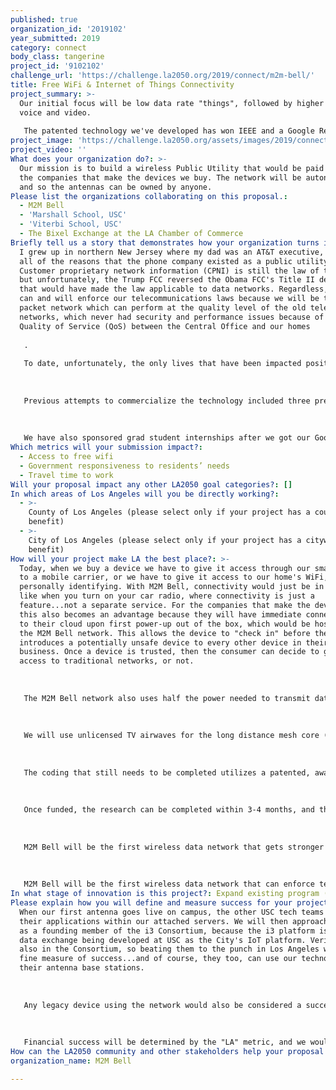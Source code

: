 ```yaml
---
published: true
organization_id: '2019102'
year_submitted: 2019
category: connect
body_class: tangerine
project_id: '9102102'
challenge_url: 'https://challenge.la2050.org/2019/connect/m2m-bell/'
title: Free WiFi & Internet of Things Connectivity
project_summary: >-
  Our initial focus will be low data rate "things", followed by higher data rate
  voice and video. 
   
   The patented technology we've developed has won IEEE and a Google Research Awards after demonstrations in Barcelona and Philadelphia. Now we need to complete the coding, adding rules for mobility, and rules for devices people already own. We need WiFi research hardware, as well as the hardware that will create the first base station antennas at USC, the LA Chamber and the LA Cleantech Incubator.
project_image: 'https://challenge.la2050.org/assets/images/2019/connect/2048-wide/m2m-bell.jpg'
project_video: ''
What does your organization do?: >-
  Our mission is to build a wireless Public Utility that would be paid for by
  the companies that make the devices we buy. The network will be autonomous,
  and so the antennas can be owned by anyone.
Please list the organizations collaborating on this proposal.:
  - M2M Bell
  - 'Marshall School, USC'
  - 'Viterbi School, USC'
  - The Bixel Exchange at the LA Chamber of Commerce
Briefly tell us a story that demonstrates how your organization turns inspiration into impact.: >-
  I grew up in northern New Jersey where my dad was an AT&T executive, so I knew
  all of the reasons that the phone company existed as a public utility.
  Customer proprietary network information (CPNI) is still the law of the land
  but unfortunately, the Trump FCC reversed the Obama FCC's Title II decision
  that would have made the law applicable to data networks. Regardless, M2M Bell
  can and will enforce our telecommunications laws because we will be the first
  packet network which can perform at the quality level of the old telephone
  networks, which never had security and performance issues because of the
  Quality of Service (QoS) between the Central Office and our homes
   
   . 
   
   To date, unfortunately, the only lives that have been impacted positively are the ones which have completed the previous research, where they won awards from the Spanish government, as well as from Alcatel and Vodafone. This helped those engineers get better jobs, or go onto better schools...like Zhang who is now at Stanford after winning awards for demonstrating our technology when he was at Bucknell. 
   
   
   
   Previous attempts to commercialize the technology included three presentations to the Silicon Valley Telecom Council. Invariably, the carriers will tell you that they're just operators and they don't make the gear. Then companies like Cisco and Juniper will tell you that it's true, they make the gear but they don't design the com chips...to be followed by Qualcomm and Broadcom, who will say, "If it's not going through standards and if we don't own the intellectual property, then what is there to talk about?"
   
   
   
   We have also sponsored grad student internships after we got our Google Award at USC. Unfortunately, Google didn't actually come through with the WiFi hardware they'd promised, citing an FCC rule that wouldn't let their Chinese OEMs ship an unlocked chip to the US. The lives we hope to impact the most, however, are the ones not yet born. Certainly, consumers will benefit across the board, but the end goal is for the next generation to know what it means to have their devices and communications supported by privacy law...just as the US Post Office intended, long before the privacy laws crossed over to telecommunication in the 1930's.
Which metrics will your submission impact?:
  - Access to free wifi
  - Government responsiveness to residents’ needs
  - Travel time to work
Will your proposal impact any other LA2050 goal categories?: []
In which areas of Los Angeles will you be directly working?:
  - >-
    County of Los Angeles (please select only if your project has a countywide
    benefit)
  - >-
    City of Los Angeles (please select only if your project has a citywide
    benefit)
How will your project make LA the best place?: >-
  Today, when we buy a device we have to give it access through our smart phone
  to a mobile carrier, or we have to give it access to our home's WiFi, which is
  personally identifying. With M2M Bell, connectivity would just be in the air
  like when you turn on your car radio, where connectivity is just a
  feature...not a separate service. For the companies that make the devices,
  this also becomes an advantage because they will have immediate connectivity
  to their cloud upon first power-up out of the box, which would be hosted on
  the M2M Bell network. This allows the device to "check in" before the consumer
  introduces a potentially unsafe device to every other device in their home or
  business. Once a device is trusted, then the consumer can decide to give it
  access to traditional networks, or not.
   
   
   
   The M2M Bell network also uses half the power needed to transmit data because of our proprietary switching protocol which does not transmit data packets over and over until they go through. This power reduction has far reaching benefits, including a reduction in the data center footprint, a reduction in EMF pollution, and eventually, the elimination of existing routers, which for the first time will not need to be replaced by faster ones.
   
   
   
   We will use unlicensed TV airwaves for the long distance mesh core (WiFi and LTE), while using long range Internet of Things radios (Zigbee and LoRa) for the access networks that allow "things" to connect. The access network also uses unlicensed airwaves, so our network is 100% wireless and does not require connectivity to wired network. 
   
   
   
   The coding that still needs to be completed utilizes a patented, award-winning technology that reduces network overhead from 50% to less than 2%. For the Bucknell demo in Philadelphia, this translated into the antenna's ability to improve capacity from 1500 to 5700 competing devices. We also have 5G simulations that would allow an antenna to serve 15,000 competing devices. 
   
   
   
   Once funded, the research can be completed within 3-4 months, and then we will work with other teams at USC in Artificial Intelligence and Blockchain technologies, including USC's i3 Consortium. The i3 is like a Playstore for live data streams that can be used by the City of LA (a founding member), and the i3 would also be hosted on the M2M Bell network. After 6-8 months, the first antennas will go up for Downtown LA, followed by the City and County.
   
   
   
   M2M Bell will be the first wireless data network that gets stronger as it gets larger, because each new device does not add overhead...this is the inverse of today's switching technology. Our patented technology was originally invented for cable TV, so broadcasting voice and video will be the future applications after the Internet of Things applications. 
   
   
   
   M2M Bell will be the first wireless data network that can enforce telecommunications harassment, obscenity and privacy laws, which stipulate that all data created by our "things" is owned by us.
In what stage of innovation is this project?: Expand existing program (expanding and continuing ongoing successful projects)
Please explain how you will define and measure success for your project.: >-
  When our first antenna goes live on campus, the other USC tech teams can run
  their applications within our attached servers. We will then approach the City
  as a founding member of the i3 Consortium, because the i3 platform is the open
  data exchange being developed at USC as the City's IoT platform. Verizon is
  also in the Consortium, so beating them to the punch in Los Angeles would be a
  fine measure of success...and of course, they too, can use our technology in
  their antenna base stations.
   
   
   
   Any legacy device using the network would also be considered a success, because that will be the first step to showing OEMs (and the semiconductor companies they buy from), that our technology needs to be embedded in their devices. Consumers and device companies will ultimately find more and more uses for anything that is free and can't be shut down. 
   
   
   
   Financial success will be determined by the "LA" metric, and we would expect to have a minimum of six after our first year of operations. In this case, LA stands for Licensing Agreements.
How can the LA2050 community and other stakeholders help your proposal succeed?: []
organization_name: M2M Bell

---
```

